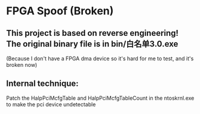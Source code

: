 # FPGA Spoof (Broken)
## This project is based on reverse engineering! The original binary file is in bin/白名单3.0.exe

(Because I don't have a FPGA dma device so it's hard for me to test, and it's broken now)

## Internal technique:

Patch the HalpPciMcfgTable and HalpPciMcfgTableCount in the ntoskrnl.exe to make the pci device undetectable